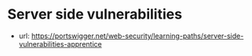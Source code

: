 # Server side vulnerabilities

- url: <https://portswigger.net/web-security/learning-paths/server-side-vulnerabilities-apprentice>
